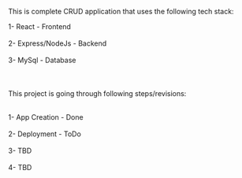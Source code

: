 This is complete CRUD application that uses the following tech stack:

1- React - Frontend <br /><br />
2- Express/NodeJs - Backend <br /><br />
3- MySql - Database <br /><br />
<br /><br />
This project is going through following steps/revisions:<br /><br />

1- App Creation - Done<br /><br />
2- Deployment - ToDo<br /><br />
3- TBD<br /><br />
4- TBD<br /><br />
